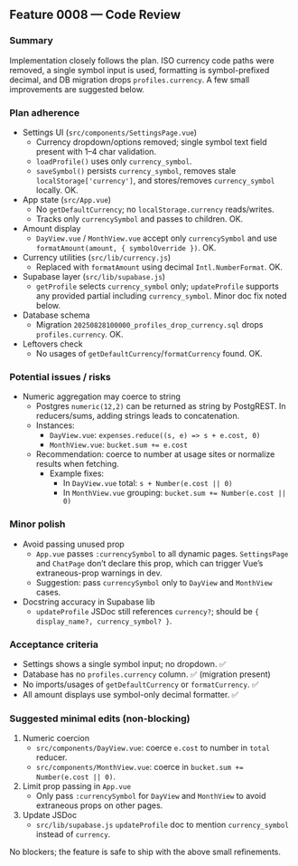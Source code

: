 ## Feature 0008 — Code Review

### Summary
Implementation closely follows the plan. ISO currency code paths were removed, a single symbol input is used, formatting is symbol-prefixed decimal, and DB migration drops `profiles.currency`. A few small improvements are suggested below.

### Plan adherence
- Settings UI (`src/components/SettingsPage.vue`)
  - Currency dropdown/options removed; single symbol text field present with 1–4 char validation.
  - `loadProfile()` uses only `currency_symbol`.
  - `saveSymbol()` persists `currency_symbol`, removes stale `localStorage['currency']`, and stores/removes `currency_symbol` locally. OK.
- App state (`src/App.vue`)
  - No `getDefaultCurrency`; no `localStorage.currency` reads/writes.
  - Tracks only `currencySymbol` and passes to children. OK.
- Amount display
  - `DayView.vue` / `MonthView.vue` accept only `currencySymbol` and use `formatAmount(amount, { symbolOverride })`. OK.
- Currency utilities (`src/lib/currency.js`)
  - Replaced with `formatAmount` using decimal `Intl.NumberFormat`. OK.
- Supabase layer (`src/lib/supabase.js`)
  - `getProfile` selects `currency_symbol` only; `updateProfile` supports any provided partial including `currency_symbol`. Minor doc fix noted below.
- Database schema
  - Migration `20250828100000_profiles_drop_currency.sql` drops `profiles.currency`. OK.
- Leftovers check
  - No usages of `getDefaultCurrency`/`formatCurrency` found. OK.

### Potential issues / risks
- Numeric aggregation may coerce to string
  - Postgres `numeric(12,2)` can be returned as string by PostgREST. In reducers/sums, adding strings leads to concatenation.
  - Instances:
    - `DayView.vue`: `expenses.reduce((s, e) => s + e.cost, 0)`
    - `MonthView.vue`: `bucket.sum += e.cost`
  - Recommendation: coerce to number at usage sites or normalize results when fetching.
    - Example fixes:
      - In `DayView.vue` total: `s + Number(e.cost || 0)`
      - In `MonthView.vue` grouping: `bucket.sum += Number(e.cost || 0)`

### Minor polish
- Avoid passing unused prop
  - `App.vue` passes `:currencySymbol` to all dynamic pages. `SettingsPage` and `ChatPage` don’t declare this prop, which can trigger Vue’s extraneous-prop warnings in dev.
  - Suggestion: pass `currencySymbol` only to `DayView` and `MonthView` cases.
- Docstring accuracy in Supabase lib
  - `updateProfile` JSDoc still references `currency?`; should be `{ display_name?, currency_symbol? }`.

### Acceptance criteria
- Settings shows a single symbol input; no dropdown. ✅
- Database has no `profiles.currency` column. ✅ (migration present)
- No imports/usages of `getDefaultCurrency` or `formatCurrency`. ✅
- All amount displays use symbol-only decimal formatter. ✅

### Suggested minimal edits (non-blocking)
1) Numeric coercion
   - `src/components/DayView.vue`: coerce `e.cost` to number in `total` reducer.
   - `src/components/MonthView.vue`: coerce in `bucket.sum += Number(e.cost || 0)`.
2) Limit prop passing in `App.vue`
   - Only pass `:currencySymbol` for `DayView` and `MonthView` to avoid extraneous props on other pages.
3) Update JSDoc
   - `src/lib/supabase.js` `updateProfile` doc to mention `currency_symbol` instead of `currency`.

No blockers; the feature is safe to ship with the above small refinements.


